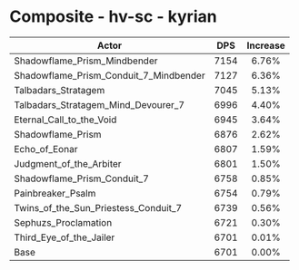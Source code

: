 # Composite - hv-sc - kyrian
| Actor | DPS | Increase |
|---|:---:|:---:|
|Shadowflame_Prism_Mindbender|7154|6.76%|
|Shadowflame_Prism_Conduit_7_Mindbender|7127|6.36%|
|Talbadars_Stratagem|7045|5.13%|
|Talbadars_Stratagem_Mind_Devourer_7|6996|4.40%|
|Eternal_Call_to_the_Void|6945|3.64%|
|Shadowflame_Prism|6876|2.62%|
|Echo_of_Eonar|6807|1.59%|
|Judgment_of_the_Arbiter|6801|1.50%|
|Shadowflame_Prism_Conduit_7|6758|0.85%|
|Painbreaker_Psalm|6754|0.79%|
|Twins_of_the_Sun_Priestess_Conduit_7|6739|0.56%|
|Sephuzs_Proclamation|6721|0.30%|
|Third_Eye_of_the_Jailer|6701|0.01%|
|Base|6701|0.00%|
